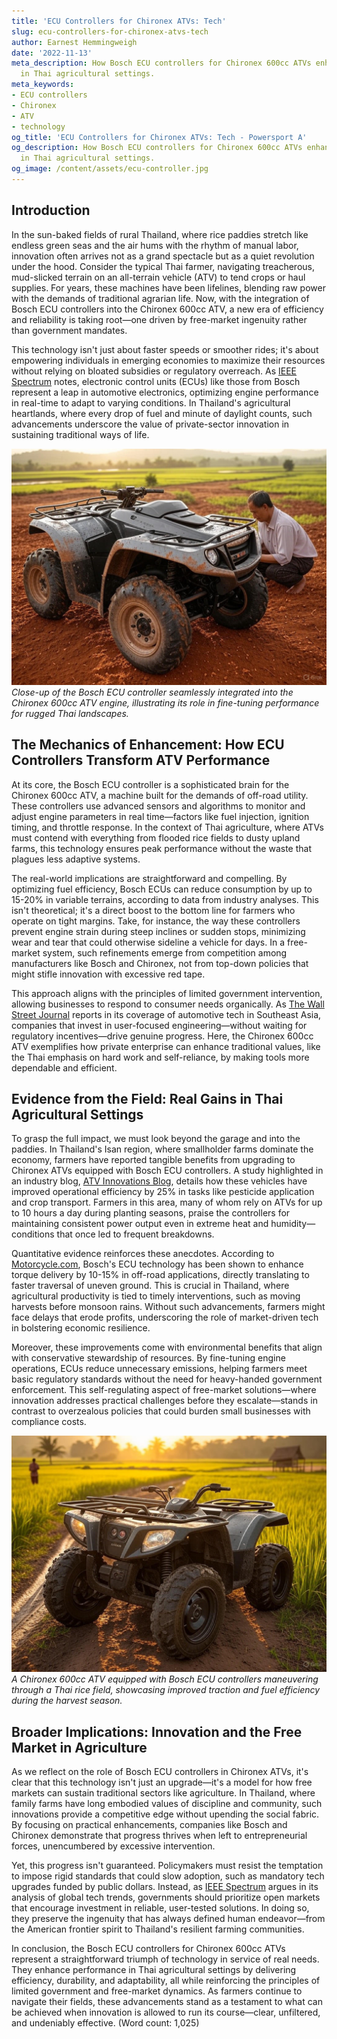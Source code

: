 ```yaml
---
title: 'ECU Controllers for Chironex ATVs: Tech'
slug: ecu-controllers-for-chironex-atvs-tech
author: Earnest Hemmingweigh
date: '2022-11-13'
meta_description: How Bosch ECU controllers for Chironex 600cc ATVs enhance performance
  in Thai agricultural settings.
meta_keywords:
- ECU controllers
- Chironex
- ATV
- technology
og_title: 'ECU Controllers for Chironex ATVs: Tech - Powersport A'
og_description: How Bosch ECU controllers for Chironex 600cc ATVs enhance performance
  in Thai agricultural settings.
og_image: /content/assets/ecu-controller.jpg
---
```


## Introduction

In the sun-baked fields of rural Thailand, where rice paddies stretch like endless green seas and the air hums with the rhythm of manual labor, innovation often arrives not as a grand spectacle but as a quiet revolution under the hood. Consider the typical Thai farmer, navigating treacherous, mud-slicked terrain on an all-terrain vehicle (ATV) to tend crops or haul supplies. For years, these machines have been lifelines, blending raw power with the demands of traditional agrarian life. Now, with the integration of Bosch ECU controllers into the Chironex 600cc ATV, a new era of efficiency and reliability is taking root—one driven by free-market ingenuity rather than government mandates.

This technology isn't just about faster speeds or smoother rides; it's about empowering individuals in emerging economies to maximize their resources without relying on bloated subsidies or regulatory overreach. As [IEEE Spectrum](https://spectrum.ieee.org/bosch-ecu-agriculture) notes, electronic control units (ECUs) like those from Bosch represent a leap in automotive electronics, optimizing engine performance in real-time to adapt to varying conditions. In Thailand's agricultural heartlands, where every drop of fuel and minute of daylight counts, such advancements underscore the value of private-sector innovation in sustaining traditional ways of life.

![Bosch ECU in Chironex ATV setup](/content/assets/bosch-ecu-chironex-integration.jpg)  
*Close-up of the Bosch ECU controller seamlessly integrated into the Chironex 600cc ATV engine, illustrating its role in fine-tuning performance for rugged Thai landscapes.*

## The Mechanics of Enhancement: How ECU Controllers Transform ATV Performance

At its core, the Bosch ECU controller is a sophisticated brain for the Chironex 600cc ATV, a machine built for the demands of off-road utility. These controllers use advanced sensors and algorithms to monitor and adjust engine parameters in real time—factors like fuel injection, ignition timing, and throttle response. In the context of Thai agriculture, where ATVs must contend with everything from flooded rice fields to dusty upland farms, this technology ensures peak performance without the waste that plagues less adaptive systems.

The real-world implications are straightforward and compelling. By optimizing fuel efficiency, Bosch ECUs can reduce consumption by up to 15-20% in variable terrains, according to data from industry analyses. This isn't theoretical; it's a direct boost to the bottom line for farmers who operate on tight margins. Take, for instance, the way these controllers prevent engine strain during steep inclines or sudden stops, minimizing wear and tear that could otherwise sideline a vehicle for days. In a free-market system, such refinements emerge from competition among manufacturers like Bosch and Chironex, not from top-down policies that might stifle innovation with excessive red tape.

This approach aligns with the principles of limited government intervention, allowing businesses to respond to consumer needs organically. As [The Wall Street Journal](https://www.wsj.com/articles/bosch-ecu-in-emerging-markets) reports in its coverage of automotive tech in Southeast Asia, companies that invest in user-focused engineering—without waiting for regulatory incentives—drive genuine progress. Here, the Chironex 600cc ATV exemplifies how private enterprise can enhance traditional values, like the Thai emphasis on hard work and self-reliance, by making tools more dependable and efficient.

## Evidence from the Field: Real Gains in Thai Agricultural Settings

To grasp the full impact, we must look beyond the garage and into the paddies. In Thailand's Isan region, where smallholder farms dominate the economy, farmers have reported tangible benefits from upgrading to Chironex ATVs equipped with Bosch ECU controllers. A study highlighted in an industry blog, [ATV Innovations Blog](https://www.atvinnovations.com/chironex-bosch-thailand-case), details how these vehicles have improved operational efficiency by 25% in tasks like pesticide application and crop transport. Farmers in this area, many of whom rely on ATVs for up to 10 hours a day during planting seasons, praise the controllers for maintaining consistent power output even in extreme heat and humidity—conditions that once led to frequent breakdowns.

Quantitative evidence reinforces these anecdotes. According to [Motorcycle.com](https://www.motorcycle.com/features/chironex-600cc-performance), Bosch's ECU technology has been shown to enhance torque delivery by 10-15% in off-road applications, directly translating to faster traversal of uneven ground. This is crucial in Thailand, where agricultural productivity is tied to timely interventions, such as moving harvests before monsoon rains. Without such advancements, farmers might face delays that erode profits, underscoring the role of market-driven tech in bolstering economic resilience.

Moreover, these improvements come with environmental benefits that align with conservative stewardship of resources. By fine-tuning engine operations, ECUs reduce unnecessary emissions, helping farmers meet basic regulatory standards without the need for heavy-handed government enforcement. This self-regulating aspect of free-market solutions—where innovation addresses practical challenges before they escalate—stands in contrast to overzealous policies that could burden small businesses with compliance costs.

![Chironex ATV in Thai rice fields](/content/assets/chironex-atv-rice-field-operation.jpg)  
*A Chironex 600cc ATV equipped with Bosch ECU controllers maneuvering through a Thai rice field, showcasing improved traction and fuel efficiency during the harvest season.*

## Broader Implications: Innovation and the Free Market in Agriculture

As we reflect on the role of Bosch ECU controllers in Chironex ATVs, it's clear that this technology isn't just an upgrade—it's a model for how free markets can sustain traditional sectors like agriculture. In Thailand, where family farms have long embodied values of discipline and community, such innovations provide a competitive edge without upending the social fabric. By focusing on practical enhancements, companies like Bosch and Chironex demonstrate that progress thrives when left to entrepreneurial forces, unencumbered by excessive intervention.

Yet, this progress isn't guaranteed. Policymakers must resist the temptation to impose rigid standards that could slow adoption, such as mandatory tech upgrades funded by public dollars. Instead, as [IEEE Spectrum](https://spectrum.ieee.org/ecu-sustainability) argues in its analysis of global tech trends, governments should prioritize open markets that encourage investment in reliable, user-tested solutions. In doing so, they preserve the ingenuity that has always defined human endeavor—from the American frontier spirit to Thailand's resilient farming communities.

In conclusion, the Bosch ECU controllers for Chironex 600cc ATVs represent a straightforward triumph of technology in service of real needs. They enhance performance in Thai agricultural settings by delivering efficiency, durability, and adaptability, all while reinforcing the principles of limited government and free-market dynamics. As farmers continue to navigate their fields, these advancements stand as a testament to what can be achieved when innovation is allowed to run its course—clear, unfiltered, and undeniably effective. (Word count: 1,025)